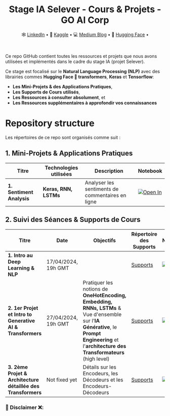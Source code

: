 <div align="center">
  <h1> Stage IA Selever - Cours & Projets - GO AI Corp</h1>
  <p align="center">
    🕸 <a href="https://www.linkedin.com/in/anyantudre">LinkedIn</a> • 
    📙 <a href="https://www.kaggle.com/waalbannyantudre">Kaggle</a> • 
    💻 <a href="https://anyantudre.medium.com/">Medium Blog</a> • 
    🤗 <a href="https://huggingface.co/anyantudre">Hugging Face</a> • 
  </p>
</div>
<br/>


Ce repo GitHub contient toutes les ressources et projets que nous avons utilisées et implémentés dans le cadre du stage IA (projet Selever).

Ce stage est focalisé sur le **Natural Language Processing (NLP)** avec des librairies commes **Hugging Face 🤗 transformers**, **Keras** et **Tensorflow**:
-  **Les Mini-Projets & des Applications Pratiques**, 
-  **Les Supports de Cours utilisés**,
-  **Les Ressources à consulter absolument**, et
-  **Les Ressources supplémentaires à approfondir vos connaissances**



# Repository structure

Les répertoires de ce repo sont organisés comme suit :  

## 1. Mini-Projets & Applications Pratiques

| Titre | Technologies utilisées | Description  | Notebook |
|---------------------------------------|-------------------------------------------------------------------------|-------------------------------------------------------------------------|------------------------------------------------------------------------------------------------------------------------------------------------------|
| **1. Sentiment Analysis** |  **Keras, RNN, LSTMs** | Analyser les sentiments de commentaires en ligne | <a href=""> <img src="img/kaggle2.svg" alt="Open In "></a> |



## 2. Suivi des Séances & Supports de Cours

| Titre | Date | Objectifs | Répertoire des Supports | Notebook |
|---------------|-------|--------------------------------|--------------------------|----------------------|
| **1. Intro au Deep Learning & NLP** | 17/04/2024, 19h GMT | | [Supports](https://github.com/ANYANTUDRE/Stage-IA-Selever-GO-AI-Corp/tree/main/Supports%20de%20Cours%20-%20Formations/01.%20S%C3%A9ance%201)| <a href=""> <img src="img/kaggle2.svg" alt="Open In "></a> |
| **2. 1er Projet et Intro to Generative AI & Transformers** | 27/04/2024, 19h GMT | Pratiquer les notions de **OneHotEncoding, Embedding, RNNs, LSTMs** & Vue d'ensemble sur l'**IA Générative**, le **Prompt Engineering** et l'**architecture des Transformateurs** (high level) | [Supports](https://github.com/ANYANTUDRE/Stage-IA-Selever-GO-AI-Corp/tree/main/Supports%20de%20Cours%20-%20Formations/02.%20S%C3%A9ance%202) | <a href=""> <img src="img/kaggle2.svg" alt="Open In "></a> |
| **3. 2ème Projet & Architecture détaillée des Transformers** | Not fixed yet | Détails sur les Encodeurs, les Décodeurs et les Encodeurs-Décodeurs  | [Supports](https://github.com/ANYANTUDRE/Stage-IA-Selever-GO-AI-Corp/tree/main/Supports%20de%20Cours%20-%20Formations/03.%20S%C3%A9ance%203) | <a href=""> <img src="img/kaggle2.svg" alt="Open In "></a> |



  
### 🛑 Disclaimer ❌: 

